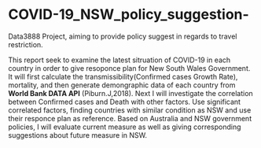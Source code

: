 # COVID-19_NSW_policy_suggestion-

Data3888 Project, aiming to provide policy suggest in regards to travel restriction. 

This report seek to examine the latest sitruation of COVID-19 in each country in order to give resoponce plan for New South Wales Government. It will first calculate the transmissibility(Confirmed cases Growth Rate), mortality, and then generate demongraphic data of each country from **World Bank DATA API** (Piburn.J,2018). Next I will investigate the correlation between Confirmed cases and Death with other factors. Use significant correlated factors, finding countries with similar condition as NSW and use their responce plan as reference. Based on Australia and NSW government policies, I will evaluate current measure as well as giving corresponding suggestions about future measure in NSW. 
